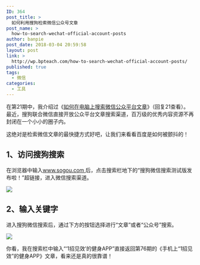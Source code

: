 ```yaml
---
ID: 364
post_title: >
  如何利用搜狗检索微信公众号文章
post_name: >
  how-to-search-wechat-official-account-posts
author: banpie
post_date: 2018-03-04 20:59:58
layout: post
link: >
  http://wp.bpteach.com/how-to-search-wechat-official-account-posts/
published: true
tags:
  - 微信
categories:
  - 工具
---
```

在第21期中，我介绍过《[如何在电脑上搜索微信公众平台文章](http://www.banpie.info/how-to-search-wechat-posts-on-desktop "如何在电脑上搜索微信公众平台文章")》（回复21查看）。最近，搜狗联合微信直接开放公众平台文章搜索渠道，百万级的优秀内容资源不再封闭在一个小小的圈子内。

这绝对是检索微信文章的最快捷方式好吧，让我们来看看百度是如何被颤抖的！

## 1、访问搜狗搜索

在浏览器中输入[www.sogou.com ](http://www.sogou.com)后，点击搜索栏地下的“搜狗微信搜索测试版发布啦！”超链接，进入微信搜索渠道。

![](_image/sougou-search-1.jpg)

## 2、输入关键字

进入搜狗微信搜索后，通过下方的按钮选择进行“文章”或者“公众号”搜索。

![](_image/sougou-search-2.jpg)

你看，我在搜索栏中输入“‘1招见效’的健身APP”直接返回第76期的《手机上“1招见效”的健身APP》文章，看来还是真的很靠谱！